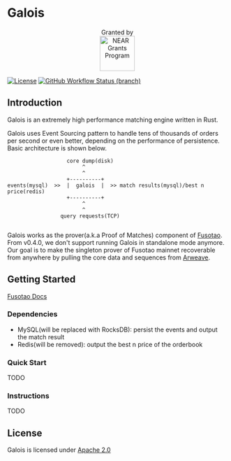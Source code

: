 # Galois

<p align="center">Granted by<br><img src="https://cryptologos.cc/logos/near-protocol-near-logo.png?v=014" alt="NEAR Grants Program" width="80" height="80"></p>

[![License](https://img.shields.io/badge/License-Apache%202.0-orange.svg)](#LICENSE)
[![GitHub Workflow Status (branch)](https://github.com/uinb/galois/actions/workflows/build.yml/badge.svg)](https://github.com/uinb/galois/actions?query=branch%3Amaster)

  
## Introduction

Galois is an extremely high performance matching engine written in Rust.

Galois uses Event Sourcing pattern to handle tens of thousands of orders per second or even better, depending on the performance of persistence. Basic architecture is shown below.

```
                   core dump(disk)
                        ^
                        ^
                   +----------+
events(mysql)  >>  |  galois  |  >> match results(mysql)/best n price(redis)
                   +----------+
                        ^
                        ^
                 query requests(TCP) 
                       
```

Galois works as the prover(a.k.a Proof of Matches) component of [Fusotao](https://github.com/uinb/fusotao). From v0.4.0, we don't support running Galois in standalone mode anymore. Our goal is to make the singleton prover of Fusotao mainnet recoverable from anywhere by pulling the core data and sequences from [Arweave](https://arweave.org/).

## Getting Started

[Fusotao Docs](https://docs.fusotao.org/)

### Dependencies

- MySQL(will be replaced with RocksDB): persist the events and output the match result
- Redis(will be removed): output the best n price of the orderbook

### Quick Start

TODO

### Instructions

TODO

## License
Galois is licensed under [Apache 2.0](LICENSE)
